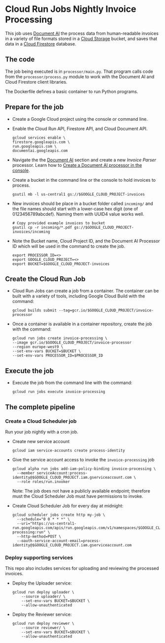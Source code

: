 # Cloud Run Jobs Nightly Invoice Processing

This job uses [Document AI](https://cloud.google.com/document-ai)
the process data from human-readable invoices
in a variety of file formats stored in a
[Cloud Storage](https://cloud.google.com/storage) bucket,
and saves that data in a
[Cloud Firestore](https://cloud.google.com/firestore) database.

## The code

The job being executed is in `processor/main.py`. That program
calls code from the `processor/process.py` module to work with
the Document AI and Cloud Firestore client libraries.

The Dockerfile defines a basic container to run Python
programs.

## Prepare for the job

* Create a Google Cloud project using the console or command
line. 

* Enable the Cloud Run API, Firestore API, and Cloud Document API.

    ```
    gcloud services enable \
    firestore.googleapis.com \
    run.googleapis.com \
    documentai.googleapis.com
    ```

* Navigate the the
[Document AI](https://console.cloud.google.com/ai/document-ai)
section and create a new _Invoice Parser_ processor. Learn how to [Create a Document AI processor in the console](https://cloud.google.com/document-ai/docs/create-processor#create-processor).

* Create a bucket in the command line or the console to hold invoices to process. 

    ```
    gsutil mb -l us-central1 gs://$GOOGLE_CLOUD_PROJECT-invoices
    ```

* New invoices should be place in a bucket folder called `incoming/` and
the file names should start with a lower-case hex digit
(one of 0123456789abcdef). Naming them with UUID4 value
works well.

    ```
    # Copy provided example invoices to bucket
    gsutil cp -r incoming/*.pdf gs://$GOOGLE_CLOUD_PROJECT-invoices/incoming
    ```

* Note the Bucket name, Cloud Project ID, and the Document AI Processor ID
which will be used in the command to create the job.

    ```
    export PROCESSOR_ID=<>
    export GOOGLE_CLOUD_PROJECT=<>
    export BUCKET=$GOOGLE_CLOUD_PROJECT-invoices
    ```

## Create the Cloud Run Job

* Cloud Run Jobs can create a job from a container. The
container can be built with a variety of tools, including
Google Cloud Build with the command:

    ```
    gcloud builds submit --tag=gcr.io/$GOOGLE_CLOUD_PROJECT/invoice-processor
    ```

* Once a container is available in a container repository, create
the job with the command:

    ```
    gcloud run jobs create invoice-processing \
    --image gcr.io/$GOOGLE_CLOUD_PROJECT/invoice-processor
    --region europe-west9 \
    --set-env-vars BUCKET=$BUCKET \
    --set-env-vars PROCESSOR_ID=$PROCESSOR_ID
    ```
    
## Execute the job

* Execute the job from the command line with the command:

    ```
    gcloud run jobs execute invoice-processing
    ```

## The complete pipeline

### Create a Cloud Scheduler job
Run your job nightly with a cron job.

* Create new service account
  ```
  gcloud iam service-accounts create process-identity
  ```

* Give the service account access to invoke the `invoice-processing` job
  ```
  gcloud alpha run jobs add-iam-policy-binding invoice-processing \
    --member serviceAccount:process-identity@$GOOGLE_CLOUD_PROJECT.iam.gserviceaccount.com \
    --role roles/run.invoker
  ```
  Note: The job does not have a publicly available endpoint; therefore must the Cloud Scheduler Job must have permissions to invoke.

* Create Cloud Scheduler Job for every day at midnight:
  ```
  gcloud scheduler jobs create http my-job \
    --schedule="0 0 * * *" \
    --uri="https://us-central1-run.googleapis.com/apis/run.googleapis.com/v1/namespaces/$GOOGLE_CLOUD_PROJECT/jobs/invoice-processing:run" \
    --http-method=POST \
    --oauth-service-account-email=process-identity@$GOOGLE_CLOUD_PROJECT.iam.gserviceaccount.com
  ```

### Deploy supporting services
This repo also includes services for uploading and reviewing the processed invoices.

* Deploy the Uploader service:

    ```
    gcloud run deploy uploader \
        --source uploader/ \
        --set-env-vars BUCKET=$BUCKET \
        --allow-unauthenticated
    ```

* Deploy the Reviewer service:

    ```
    gcloud run deploy reviewer \
        --source reviewer/ \
        --set-env-vars BUCKET=$BUCKET \
        --allow-unauthenticated
    ```